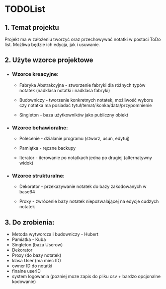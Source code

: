 # TODOList

## 1. Temat projektu

Projekt ma w założeniu tworzyć oraz przechowywać notatki w postaci ToDo list. Możliwa będzie ich edycja, jak i usuwanie.
## 2. Użyte wzorce projektowe

- ### Wzorce kreacyjne:

  - Fabryka Abstrakcyjna - stworzenie fabryki dla różnych typów notatek (nadklasa notatki i nadklasa fabryki)

  - Budowniczy - tworzenie konkretnych notatek, możliwość wyboru czy notatka ma posiadać tytuł/temat/ikonka/data/przypomnienie 

  - Singleton - baza  użytkowników jako publiczny obiekt 

- ### Wzorce behawioralne:

  - Polecenie - dzialanie programu (stworz, usun, edytuj)

  - Pamiątka - ręczne backupy  

  - Iterator - iterowanie po notatkach jedna po drugiej (alternatywny widok) 
  
- ### Wzorce strukturalne:

  - Dekorator - przekazywanie notatek do bazy zakodowanych w base64 

  - Proxy - zwrócenie bazy notatek niepozwalającej na edycje cudzych notatek  


## 3. Do zrobienia:
 - Metoda wytworcza i budowniczy - Hubert
 - Pamiatka - Kuba
 - Singleton (baza Userow)
 - Dekorator
 - Proxy (do bazy notatek)
 - klasa User (ma miec ID)
 - owner ID do notatki
 - finalne userID
 - system logowania (pozniej moze zapis do pliku csv + bardzo opcjonalne kodowanie)
